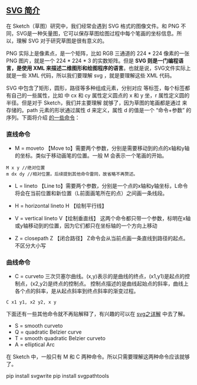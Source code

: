 ## [SVG 简介](http://www.w3school.com.cn/svg/svg_intro.asp)
在 Sketch（草图）研究中，我们经常会遇到 SVG 格式的图像文件。和 PNG 不同，SVG是一种矢量图，它可以保存草图绘图过程中每个笔画的坐标信息。所以，理解 SVG 对于研究草图是很有意义的。

PNG 实际上是像素点，是一个矩阵，比如 RGB 三通道的 224 * 224 像素的一张 PNG 图片，就是一个 224 * 224 * 3 的实数矩阵。但是 **SVG 则是一门编程语言，是使用 XML 来描述二维图形和绘图程序的语言**。也就是说，SVG文件实际上就是一些 XML 代码，所以我们要理解 svg ，就是要理解这些 XML 代码。

SVG 中包含了矩形，圆形，路径等多种组成元素，分别对应 <rect> <circle> <path> 等标签，每个标签都有自己的一些属性，比如 <circle> 中 cx 和 cy 属性定义圆点的 x 和 y 坐，r 属性定义圆的半径。但是对于 Sketch，我们并主要理解 <path> 就够了，因为草图的笔画都是通过 <path> 来存储的。path 元素的形状通过属性 d 来定义，属性 d 的值是一个 “命令+参数” 的序列。下面将介绍 [<path d=""> 的一些命令](https://segmentfault.com/a/1190000005053782)：

### 直线命令
- M = moveto
【Move to】需要两个参数，分别是需要移动到的点的x轴和y轴的坐标。类似于移动画笔的位置。一般 M 会表示一个笔画的开始。
```
M x y //绝对位置
m dx dy //相对位置。后续提到其他命令雷同，故省略不再赘述。
```
- L = lineto
【Line to】需要两个参数，分别是一个点的x轴和y轴坐标，L命令将会在当前位置和新位置（L前面画笔所在的点）之间画一条线段。

- H = horizontal lineto
H 【绘制平行线】

- V = vertical lineto
V【绘制垂直线】
这两个命令都只带一个参数，标明在x轴或y轴移动到的位置，因为它们都只在坐标轴的一个方向上移动

- Z = closepath
Z 【闭合路径】
Z命令会从当前点画一条直线到路径的起点。不区分大小写

### 曲线命令
- C = curveto
三次贝塞尔曲线。(x,y)表示的是曲线的终点，(x1,y1)是起点的控制点，(x2,y2)是终点的控制点。
控制点描述的是曲线起始点的斜率，曲线上各个点的斜率，是从起点斜率到终点斜率的渐变过程。 
```
C x1 y1, x2 y2, x y
```

下面还有一些其他命令就不再贴解释了，有兴趣的可以在 [svg之<path>详解](ttps://segmentfault.com/a/1190000005053782) 中去了解。
- S = smooth curveto
- Q = quadratic Belzier curve
- T = smooth quadratic Belzier curveto
- A = elliptical Arc

在 Sketch 中，一般只有 M 和 C 两种命令。所以只需要理解这两种命令应该就够了。

pip install svgwrite
pip install svgpathtools


